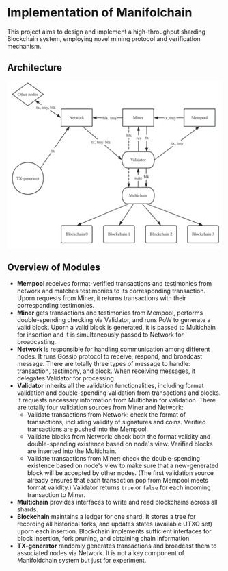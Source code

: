 # Implementation of Manifolchain

This project aims to design and implement a high-throughput sharding Blockchain system, employing novel mining protocol and verification mechanism.

## Architecture

![](./img/architecture.png)

## Overview of Modules

* **Mempool** receives format-verified transactions and testimonies from network and matches testimonies to its corresponding transaction. Uporn requests from Miner, it returns transactions with their corresponding testimonies.
* **Miner** gets transactions and testimonies from Mempool, performs double-spending checking via Validator, and runs PoW to generate a valid block. Uporn a valid block is generated, it is passed to Multichain for insertion and it is simultaneously passed to Network for broadcasting.
* **Network** is responsible for handling communication among different nodes. It runs Gossip protocol to receive, respond, and broadcast message. There are totally three types of message to handle: transaction, testimony, and block. When receiving messages, it delegates Validator for processing. 
* **Validator** inherits all the validation functionalities, including format validation and double-spending validation from transactions and blocks. It requests necessary information from Multichain for validation. There are totally four validation sources from Miner and Network:
    * Validate transactions from Network: check the format of transactions, including validity of signatures and coins. Verified transactions are pushed into the Mempool.
    * Validate blocks from Network: check both the format validity and double-spending existence based on node's view. Verified blocks are inserted into the Multichain.
    * Validate transactions from Miner: check the double-spending existence based on node's view to make sure that a new-generated block will be accepted by other nodes. (The first validation source already ensures that each transaction pop from Mempool meets format validity.) Validator returns `true` or `false` for each incoming transaction to Miner. 
* **Multichain** provides interfaces to write and read blockchains across all shards. 
* **Blockchain** maintains a ledger for one shard. It stores a tree for recording all historical forks, and updates states (available UTXO set) uporn each insertion. Blockchain implements sufficient interfaces for block insertion, fork pruning, and obtaining chain information. 
* **TX-generator** randomly generates transactions and broadcast them to associated nodes via Network. It is not a key component of Manifoldchain system but just for experiment.
 
